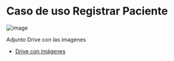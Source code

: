 # Caso de uso Registrar Paciente

![image](https://github.com/user-attachments/assets/c0be7b76-a69a-4ff0-8665-c63bd1fef0d5)

Adjunto Drive con las imagenes
* [Drive con imágenes](https://drive.google.com/drive/folders/1Q1dZ9P13nYEjVTWj1NZdxf1HG2yBHO-8?usp=sharing)
